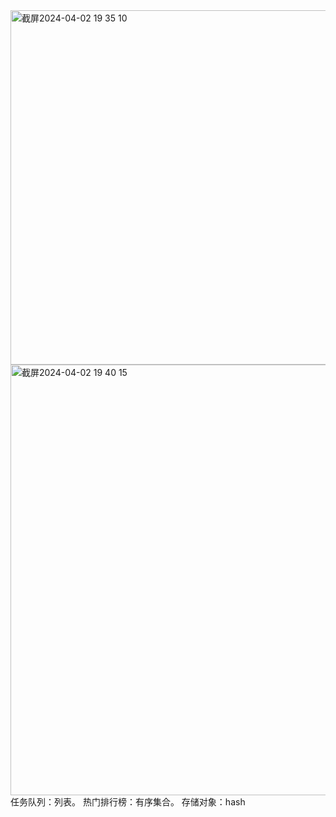 <img width="567" alt="截屏2024-04-02 19 35 10" src="https://github.com/xkong-study/reggie_delivery_note/assets/100473178/82f9e7af-3e62-4235-9f6b-a28922dc7a62">
<img width="689" alt="截屏2024-04-02 19 40 15" src="https://github.com/xkong-study/reggie_delivery_note/assets/100473178/0996dabe-3d0c-4549-b84a-d1b8ab41f7e5">
任务队列：列表。 
热门排行榜：有序集合。  
存储对象：hash     

